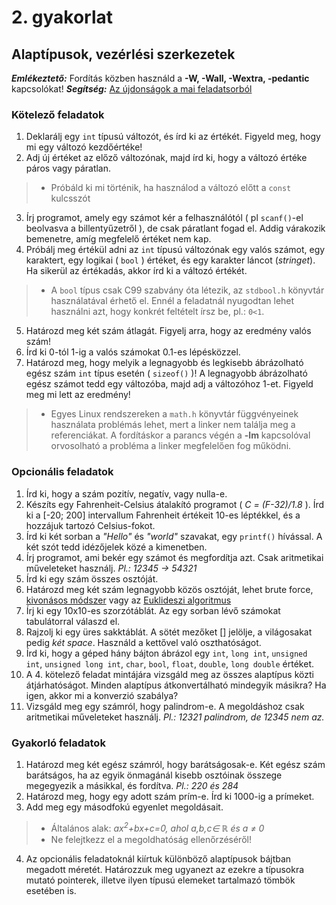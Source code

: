 # 2. gyakorlat

## Alaptípusok, vezérlési szerkezetek

***Emlékeztető:*** Fordítás közben használd a **-W, -Wall, -Wextra, -pedantic** kapcsolókat!
***Segítség:*** [Az újdonságok a mai feladatsorból](./demo02.md)

### Kötelező feladatok

1. Deklarálj egy `int` típusú változót, és írd ki az értékét. Figyeld meg, hogy mi egy változó kezdőértéke!
2. Adj új értéket az előző változónak, majd írd ki, hogy a változó értéke páros vagy páratlan.
> - Próbáld ki mi történik, ha használod a változó előtt a `const` kulcsszót
3. Írj programot, amely egy számot kér a felhasználótól ( pl `scanf()`-el beolvasva a billentyűzetről ), de csak páratlant fogad el. Addig várakozik bemenetre, amíg megfelelő értéket nem kap.
4. Próbálj meg értékül adni az `int` típusú változónak egy valós számot, egy karaktert, egy logikai ( `bool` ) értéket, és egy karakter láncot (*stringet*). Ha sikerül az értékadás, akkor írd ki a változó értékét.
> - A `bool` típus csak C99 szabvány óta létezik, az `stdbool.h` könyvtár használatával érhető el. Ennél a feladatnál nyugodtan lehet használni azt, hogy konkrét feltételt írsz be, pl.: `0<1`.
5. Határozd meg két szám átlagát. Figyelj arra, hogy az eredmény valós szám!
6. Írd ki 0-tól 1-ig a valós számokat 0.1-es lépésközzel.
7. Határozd meg, hogy melyik a legnagyobb és legkisebb ábrázolható egész szám `int` típus esetén ( `sizeof()` )! A legnagyobb ábrázolható egész számot tedd egy változóba, majd adj a változóhoz 1-et. Figyeld meg mi lett az eredmény!
> - Egyes Linux rendszereken a `math.h` könyvtár függvényeinek használata problémás lehet, mert a linker nem találja meg a referenciákat. A fordításkor a parancs végén a **-lm** kapcsolóval orvosolható a probléma a linker megfelelően fog működni.



### Opcionális feladatok

1. Írd ki, hogy a szám pozitív, negatív, vagy nulla-e.
2. Készíts egy Fahrenheit-Celsius átalakító programot ( *C = (F-32)/1.8* ). Írd ki a [-20; 200] intervallum Fahrenheit értékeit 10-es léptékkel, és a hozzájuk tartozó Celsius-fokot.
3. Írd ki két sorban a *"Hello"* és *"world"* szavakat, egy `printf()` hívással. A két szót tedd idézőjelek közé a kimenetben.
4. Írj programot, ami bekér egy számot és megfordítja azt. Csak aritmetikai műveleteket használj. *Pl.: 12345 -> 54321*
5. Írd ki egy szám összes osztóját.
6. Határozd meg két szám legnagyobb közös osztóját, lehet brute force, [kivonásos módszer](https://hu.wikipedia.org/wiki/Legnagyobb_k%C3%B6z%C3%B6s_oszt%C3%B3) vagy az [Euklideszi algoritmus](https://hu.wikipedia.org/wiki/Euklideszi_algoritmus)
7. Írj ki egy 10x10-es szorzótáblát. Az egy sorban lévő számokat tabulátorral válaszd el.
8. Rajzolj ki egy üres sakktáblát. A sötét mezőket [] jelölje, a világosakat pedig *két space*. Használd a kettővel való oszthatóságot.
9. Írd ki, hogy a géped hány bájton ábrázol egy `int`, `long int`, `unsigned int`, `unsigned long int`, `char`, `bool`, `float`, `double`, `long double` értéket.
10. A 4. kötelező feladat mintájára vizsgáld meg az összes alaptípus közti átjárhatóságot. Minden alaptípus átkonvertálható mindegyik másikra? Ha igen, akkor mi a konverzió szabálya?
11. Vizsgáld meg egy számról, hogy palindrom-e. A megoldáshoz csak aritmetikai műveleteket használj. *Pl.: 12321 palindrom, de 12345 nem az.*

### Gyakorló feladatok

1. Határozd meg két egész számról, hogy barátságosak-e. Két egész szám barátságos, ha az egyik önmagánál kisebb osztóinak összege megegyezik a másikkal, és fordítva. *Pl.: 220 és 284*
2. Határozd meg, hogy egy adott szám prím-e. Írd ki 1000-ig a prímeket.
3. Add meg egy másodfokú egyenlet megoldásait.
> - Általános alak: *ax<sup>2</sup>+bx+c=0, ahol a,b,c∈ ℝ és a ≠ 0*
> - Ne felejtkezz el a megoldhatóság ellenőrzéséről!
4. Az opcionális feladatoknál kiírtuk különböző alaptípusok bájtban megadott méretét. Határozzuk meg ugyanezt az ezekre a típusokra mutató pointerek, illetve ilyen típusú elemeket tartalmazó tömbök esetében is.
